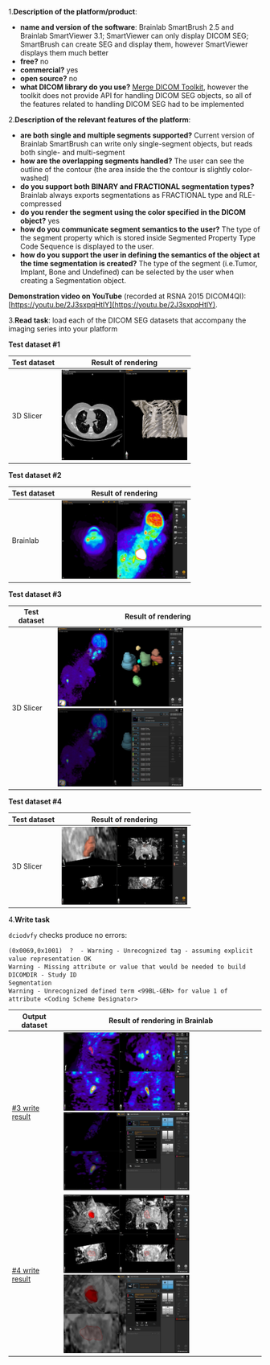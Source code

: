 
  1.**Description of the platform/product**:

  * **name and version of the software**: Brainlab SmartBrush 2.5 and Brainlab SmartViewer 3.1; SmartViewer can only display DICOM SEG; SmartBrush can create SEG and display them, however SmartViewer displays them much better
  * **free?** no
  * **commercial?** yes
  * **open source?** no
  * **what DICOM library do you use?** [Merge DICOM Toolkit](http://www.merge.com/Solutions/Toolkits/Merge-DICOM-Toolkit.aspx), however the toolkit does not provide API for handling DICOM SEG objects, so all of the features related to handling DICOM SEG had to be implemented

  2.**Description of the relevant features of the platform**:

  * **are both single and multiple segments supported?** Current version of Brainlab SmartBrush can write only single-segment objects, but reads both single- and multi-segment
  * **how are the overlapping segments handled?** The user can see the outline of the contour \(the area inside the the contour is slightly color-washed\)
  * **do you support both BINARY and FRACTIONAL segmentation types?** Brainlab always exports segmentations as FRACTIONAL type and RLE-compressed
  * **do you render the segment using the color specified in the DICOM object?** yes
  * **how do you communicate segment semantics to the user?** The type of the segment property which is stored inside Segmented Property Type Code Sequence is displayed to the user.
  * **how do you support the user in defining the semantics of the object at the time segmentation is created?** The type of the segment \(i.e.Tumor, Implant, Bone and Undefined\) can be selected by the user when creating a Segmentation object.

  **Demonstration video on YouTube** \(recorded at RSNA 2015 DICOM4QI\): [https://youtu.be/2J3sxpqHtlY](https://youtu.be/2J3sxpqHtlY).

  3.**Read task**: load each of the DICOM SEG datasets that accompany the imaging series into your platform

  **Test dataset \#1**

  | Test dataset | Result of rendering |
  | -- | -- |
  | 3D Slicer | <img src="./brainlab/brainlab-read-lidc.png" width=250> |

  **Test dataset \#2**

  | Test dataset | Result of rendering |
  | -- | -- |
  | Brainlab | <img src="./brainlab/brainlab-read-seg2.png" width=250> |

  **Test dataset \#3**

  | Test dataset | Result of rendering |
  | -- | -- |
  | 3D Slicer | <img src="brainlab/brainlab-read-hnc.jpg" width=250> <img src="./brainlab/brainlab-read-hnc-measurements.jpg" width=250>|

  **Test dataset \#4**

  | Test dataset | Result of rendering |
  | -- | -- |
  | 3D Slicer | <img src="./brainlab/brainlab-read-prostate.jpg" width=250> |

  4.**Write task**

  `dciodvfy` checks produce no errors:

```text
(0x0069,0x1001)  ?  - Warning - Unrecognized tag - assuming explicit value representation OK
Warning - Missing attribute or value that would be needed to build DICOMDIR - Study ID
Segmentation
Warning - Unrecognized defined term <99BL-GEN> for value 1 of attribute <Coding Scheme Designator>
```

  | Output dataset | Result of rendering in Brainlab|
  | -- | -- |
  | [#3 write result](http://slicer.kitware.com/midas3/download/item/266127/SEG_BL_DataSet3_compressed.dcm) | <img src="brainlab/DataSet3_FromSmartbrush_ReadByBrainlabSmartbrush.JPG" width=250> <img src="brainlab/DataSet3_FromSmartbrush_ReadByBrainlabSmartbrush_UI.JPG" width=250> |
  | [#4 write result](http://slicer.kitware.com/midas3/download/item/266126/SEG_BL_DataSet4_compressed.dcm) | <img src="brainlab/DataSet4_FromSmartbrush_ReadByBrainlabSmartbrush.JPG" width=250> <img src="brainlab/DataSet4_FromSmartbrush_ReadByBrainlabSmartbrush_UI.JPG" width=250>  |
